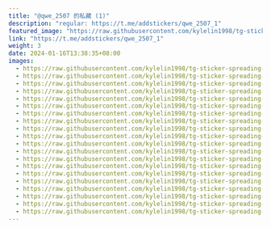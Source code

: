```yaml
---
title: "@qwe_2507 的私藏 (1)"
description: "regular: https://t.me/addstickers/qwe_2507_1"
featured_image: "https://raw.githubusercontent.com/kylelin1998/tg-sticker-spreading-worldwide-images/main/img/191091cd-37f9-4cd5-a95d-003efa161e68.jpg"
link: "https://t.me/addstickers/qwe_2507_1"
weight: 3
date: 2024-01-16T13:38:35+08:00
images:
  - https://raw.githubusercontent.com/kylelin1998/tg-sticker-spreading-worldwide-images/main/img/191091cd-37f9-4cd5-a95d-003efa161e68.jpg
  - https://raw.githubusercontent.com/kylelin1998/tg-sticker-spreading-worldwide-images/main/img/dcfdb332-d30e-46c1-9675-7af317f70324.jpg
  - https://raw.githubusercontent.com/kylelin1998/tg-sticker-spreading-worldwide-images/main/img/397e436c-88de-4d3d-b605-772edb76ed18.jpg
  - https://raw.githubusercontent.com/kylelin1998/tg-sticker-spreading-worldwide-images/main/img/9cc32b80-4ad7-4e75-8565-67b94cc60fe2.jpg
  - https://raw.githubusercontent.com/kylelin1998/tg-sticker-spreading-worldwide-images/main/img/24b7ec41-b663-49a9-9a56-31afcbbe03e6.jpg
  - https://raw.githubusercontent.com/kylelin1998/tg-sticker-spreading-worldwide-images/main/img/ccd60273-4db8-49c6-a35c-540fb953e821.jpg
  - https://raw.githubusercontent.com/kylelin1998/tg-sticker-spreading-worldwide-images/main/img/76841706-7c11-4bcc-b1fc-197e68938355.jpg
  - https://raw.githubusercontent.com/kylelin1998/tg-sticker-spreading-worldwide-images/main/img/fc8908fc-62f3-46f2-87fe-94f1d3c18457.jpg
  - https://raw.githubusercontent.com/kylelin1998/tg-sticker-spreading-worldwide-images/main/img/4d92ab5f-70fd-478b-b297-86443d07fb1a.jpg
  - https://raw.githubusercontent.com/kylelin1998/tg-sticker-spreading-worldwide-images/main/img/e62df91b-2111-4a21-bd2d-2e0d24504b89.jpg
  - https://raw.githubusercontent.com/kylelin1998/tg-sticker-spreading-worldwide-images/main/img/ec63b51c-ecb8-431e-be2b-f2b2525d2982.jpg
  - https://raw.githubusercontent.com/kylelin1998/tg-sticker-spreading-worldwide-images/main/img/c8090439-0c95-45a8-b1a1-1dceffa6b07a.jpg
  - https://raw.githubusercontent.com/kylelin1998/tg-sticker-spreading-worldwide-images/main/img/a9b0b296-1169-46aa-b814-229c7d1d5e57.jpg
  - https://raw.githubusercontent.com/kylelin1998/tg-sticker-spreading-worldwide-images/main/img/02299965-1c22-4f90-88c2-6057f7effffc.jpg
  - https://raw.githubusercontent.com/kylelin1998/tg-sticker-spreading-worldwide-images/main/img/7a48e931-f40e-4dec-9a78-74a2a5f724fa.jpg
  - https://raw.githubusercontent.com/kylelin1998/tg-sticker-spreading-worldwide-images/main/img/47f46cdc-f58a-4527-9dbf-82ce3b03c517.jpg
  - https://raw.githubusercontent.com/kylelin1998/tg-sticker-spreading-worldwide-images/main/img/afe01c9b-d6f8-4df0-9e5b-c867fd19bd11.jpg
  - https://raw.githubusercontent.com/kylelin1998/tg-sticker-spreading-worldwide-images/main/img/9c9c9e80-fd16-418e-9856-7663e6c64ece.jpg
  - https://raw.githubusercontent.com/kylelin1998/tg-sticker-spreading-worldwide-images/main/img/b2ef461e-05d8-488a-8aa9-622704dd007a.jpg
  - https://raw.githubusercontent.com/kylelin1998/tg-sticker-spreading-worldwide-images/main/img/d1eb7809-d16f-455d-935f-20ccdc66ac05.jpg
---
```

